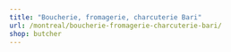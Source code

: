 ```yaml
---
title: "Boucherie, fromagerie, charcuterie Bari"
url: /montreal/boucherie-fromagerie-charcuterie-bari/
shop: butcher
---
```

